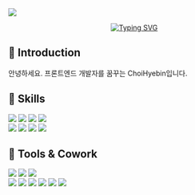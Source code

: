 <img src="https://capsule-render.vercel.app/api?type=waving&color=gradient&customColorList=0,3,6,5,30&height=120&section=header&text=🐻🐾&fontSize=70&fontAlign=70" />

<div align="center">
  
  [![Typing SVG](https://readme-typing-svg.herokuapp.com/?color=black&lines=Welcome+to+Hyebin's+Github🧸&font=Tilt+Neon&size=30&align=center)](https://git.io/typing-svg)

</div>

## 🐻 Introduction
안녕하세요. 프론트엔드 개발자를 꿈꾸는 ChoiHyebin입니다.

## 🐻 Skills
<img src="https://img.shields.io/badge/HTML5-E34F26?style=flat-square&logo=html5&logoColor=white"/> <img src="https://img.shields.io/badge/CSS3-1572B6?style=flat-square&logo=css3&logoColor=white"/> <img src="https://img.shields.io/badge/JavaScript-F7DF1E?style=flat-square&logo=javascript&logoColor=black"/> <img src="https://img.shields.io/badge/React-61DAFB?style=flat-square&logo=React&logoColor=black"/>
<br><img src="https://img.shields.io/badge/java-007396?style=flat-square&logo=java&logoColor=white"/> <img src="https://img.shields.io/badge/Python-3776AB?style=flat-square&logo=Python&logoColor=white"/> <img src="https://img.shields.io/badge/MySQL-4479A1?style=flat-square&logo=MySQL&logoColor=white"/> <img src="https://img.shields.io/badge/MariaDB-003545?style=flat-square&logo=mariaDB&logoColor=white"/> 

## 🐻 Tools & Cowork
<img src="https://img.shields.io/badge/Visual Studio Code-007ACC?style=flat-square&logo=visualstudiocode&logoColor=white"/> <img src="https://img.shields.io/badge/Qt-41CD52?style=flat-square&logo=qt&logoColor=white"/> <img src="https://img.shields.io/badge/Eclipse-2C2255?style=flat-square&logo=eclipseide&logoColor=white"/>
<br>
<img src="https://img.shields.io/badge/GitHub-181717?style=flat-square&logo=github&logoColor=white"/> <img src="https://img.shields.io/badge/Figma-F24E1E?style=flat-square&logo=figma&logoColor=white"/> <img src="https://img.shields.io/badge/Notion-000000?style=flat-square&logo=notion&logoColor=white"/> <img src="https://img.shields.io/badge/Slack-4A154B?style=flat-square&logo=slack&logoColor=white"/> <img src="https://img.shields.io/badge/Jira-0052CC?style=flat-square&logo=jira&logoColor=white"/> <img src="https://img.shields.io/badge/Confluence-172B4D?style=flat-square&logo=confluence&logoColor=white"/>
